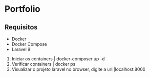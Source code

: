 # Portfolio
## Requisitos
* Docker
* Docker Compose
* Laravel 9


1. Iniciar os containers | docker-composer up -d
2. Verificar containers | docker ps
3. Visualizar o projeto laravel no browser, digite a url  |localhost:8000


